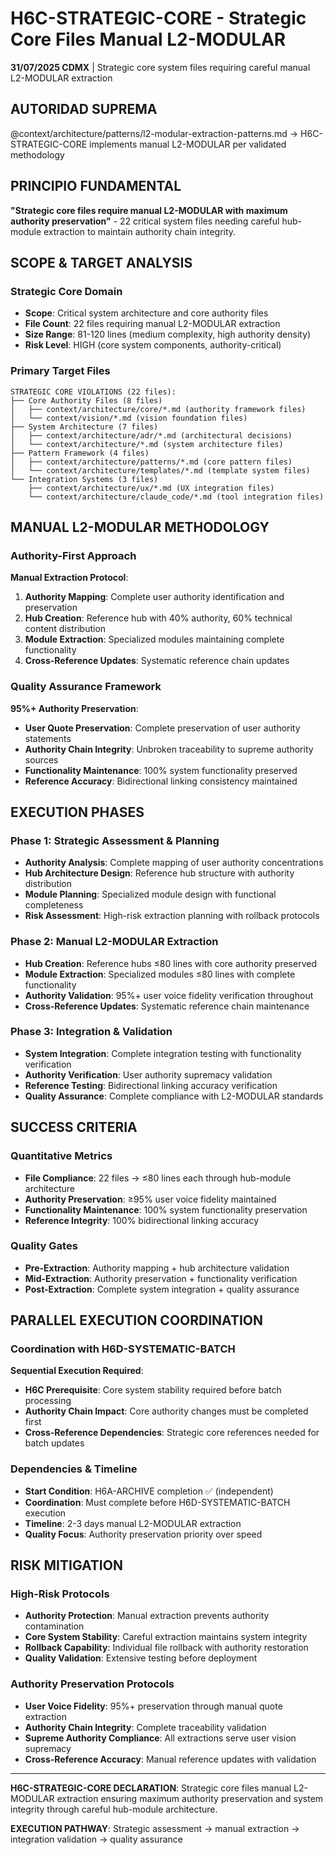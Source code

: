 # H6C-STRATEGIC-CORE - Strategic Core Files Manual L2-MODULAR

**31/07/2025 CDMX** | Strategic core system files requiring careful manual L2-MODULAR extraction

## AUTORIDAD SUPREMA
@context/architecture/patterns/l2-modular-extraction-patterns.md → H6C-STRATEGIC-CORE implements manual L2-MODULAR per validated methodology

## PRINCIPIO FUNDAMENTAL
**"Strategic core files require manual L2-MODULAR with maximum authority preservation"** - 22 critical system files needing careful hub-module extraction to maintain authority chain integrity.

## SCOPE & TARGET ANALYSIS

### **Strategic Core Domain** 
- **Scope**: Critical system architecture and core authority files
- **File Count**: 22 files requiring manual L2-MODULAR extraction
- **Size Range**: 81-120 lines (medium complexity, high authority density)
- **Risk Level**: HIGH (core system components, authority-critical)

### **Primary Target Files**
```
STRATEGIC CORE VIOLATIONS (22 files):
├── Core Authority Files (8 files)
│   ├── context/architecture/core/*.md (authority framework files)
│   └── context/vision/*.md (vision foundation files)
├── System Architecture (7 files)  
│   ├── context/architecture/adr/*.md (architectural decisions)
│   └── context/architecture/*.md (system architecture files)
├── Pattern Framework (4 files)
│   ├── context/architecture/patterns/*.md (core pattern files)
│   └── context/architecture/templates/*.md (template system files)
└── Integration Systems (3 files)
    ├── context/architecture/ux/*.md (UX integration files)
    └── context/architecture/claude_code/*.md (tool integration files)
```

## MANUAL L2-MODULAR METHODOLOGY

### **Authority-First Approach**
**Manual Extraction Protocol**:
1. **Authority Mapping**: Complete user authority identification and preservation
2. **Hub Creation**: Reference hub with 40% authority, 60% technical content distribution
3. **Module Extraction**: Specialized modules maintaining complete functionality
4. **Cross-Reference Updates**: Systematic reference chain updates

### **Quality Assurance Framework**
**95%+ Authority Preservation**:
- **User Quote Preservation**: Complete preservation of user authority statements
- **Authority Chain Integrity**: Unbroken traceability to supreme authority sources
- **Functionality Maintenance**: 100% system functionality preserved
- **Reference Accuracy**: Bidirectional linking consistency maintained

## EXECUTION PHASES

### **Phase 1: Strategic Assessment & Planning**
- **Authority Analysis**: Complete mapping of user authority concentrations
- **Hub Architecture Design**: Reference hub structure with authority distribution
- **Module Planning**: Specialized module design with functional completeness
- **Risk Assessment**: High-risk extraction planning with rollback protocols

### **Phase 2: Manual L2-MODULAR Extraction**
- **Hub Creation**: Reference hubs ≤80 lines with core authority preserved
- **Module Extraction**: Specialized modules ≤80 lines with complete functionality
- **Authority Validation**: 95%+ user voice fidelity verification throughout
- **Cross-Reference Updates**: Systematic reference chain maintenance

### **Phase 3: Integration & Validation**
- **System Integration**: Complete integration testing with functionality verification
- **Authority Verification**: User authority supremacy validation
- **Reference Testing**: Bidirectional linking accuracy verification
- **Quality Assurance**: Complete compliance with L2-MODULAR standards

## SUCCESS CRITERIA

### **Quantitative Metrics**
- **File Compliance**: 22 files → ≤80 lines each through hub-module architecture
- **Authority Preservation**: ≥95% user voice fidelity maintained
- **Functionality Maintenance**: 100% system functionality preservation
- **Reference Integrity**: 100% bidirectional linking accuracy

### **Quality Gates**
- **Pre-Extraction**: Authority mapping + hub architecture validation
- **Mid-Extraction**: Authority preservation + functionality verification
- **Post-Extraction**: Complete system integration + quality assurance

## PARALLEL EXECUTION COORDINATION

### **Coordination with H6D-SYSTEMATIC-BATCH**
**Sequential Execution Required**:
- **H6C Prerequisite**: Core system stability required before batch processing
- **Authority Chain Impact**: Core authority changes must be completed first
- **Cross-Reference Dependencies**: Strategic core references needed for batch updates

### **Dependencies & Timeline**
- **Start Condition**: H6A-ARCHIVE completion ✅ (independent)
- **Coordination**: Must complete before H6D-SYSTEMATIC-BATCH execution
- **Timeline**: 2-3 days manual L2-MODULAR extraction
- **Quality Focus**: Authority preservation priority over speed

## RISK MITIGATION

### **High-Risk Protocols**
- **Authority Protection**: Manual extraction prevents authority contamination
- **Core System Stability**: Careful extraction maintains system integrity
- **Rollback Capability**: Individual file rollback with authority restoration
- **Quality Validation**: Extensive testing before deployment

### **Authority Preservation Protocols**
- **User Voice Fidelity**: 95%+ preservation through manual quote extraction
- **Authority Chain Integrity**: Complete traceability validation
- **Supreme Authority Compliance**: All extractions serve user vision supremacy
- **Cross-Reference Accuracy**: Manual reference updates with validation

---

**H6C-STRATEGIC-CORE DECLARATION**: Strategic core files manual L2-MODULAR extraction ensuring maximum authority preservation and system integrity through careful hub-module architecture.

**EXECUTION PATHWAY**: Strategic assessment → manual extraction → integration validation → quality assurance